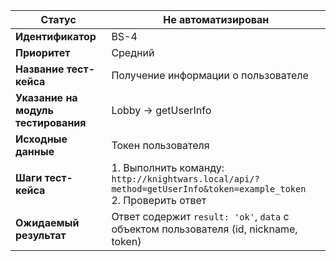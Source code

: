 | **Статус** | Не автоматизирован |
|------------|-------------------| 
| **Идентификатор** | BS-4 |
| **Приоритет** | Средний |
| **Название тест-кейса** | Получение информации о пользователе |
| **Указание на модуль тестирования** | Lobby → getUserInfo |
| **Исходные данные** | Токен пользователя |
| **Шаги тест-кейса** | 1. Выполнить команду: `http://knightwars.local/api/?method=getUserInfo&token=example_token`<br>2. Проверить ответ |
| **Ожидаемый результат** | Ответ содержит `result: 'ok'`, `data` с объектом пользователя (id, nickname, token) |
